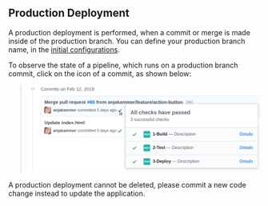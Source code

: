 ## Production Deployment

A production deployment is performed, when a commit or merge is made inside of the production branch. You can define your production branch name, in the [initial configurations](../configuration.md).

To observe the state of a pipeline, which runs on a production branch commit, click on the icon of a commit, as shown below:

> ![compact Check Suite view on commits](../img/compact-checks-view.png)

A production deployment cannot be deleted, please commit a new code change instead to update the application.